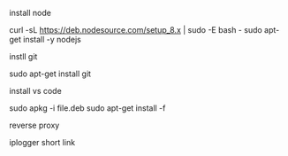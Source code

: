 
install node

curl -sL https://deb.nodesource.com/setup_8.x | sudo -E bash -
sudo apt-get install -y nodejs

instll git 

sudo apt-get install git


install vs code

sudo apkg -i file.deb
sudo apt-get install -f 

reverse proxy 

iplogger short link